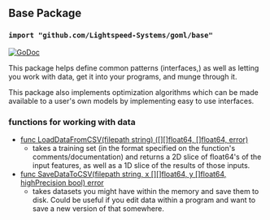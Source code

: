 ## Base Package
### `import "github.com/Lightspeed-Systems/goml/base"`

[![GoDoc](https://godoc.org/github.com/Lightspeed-Systems/goml/base?status.svg)](https://godoc.org/github.com/Lightspeed-Systems/goml/base)

This package helps define common patterns (interfaces,) as well as letting you work with data, get it into your programs, and munge through it.

This package also implements optimization algorithms which can be made available to a user's own models by implementing easy to use interfaces.

### functions for working with data

- [func LoadDataFromCSV(filepath string) ([][]float64, []float64, error)](data.go)
  * takes a training set (in the format specified on the function's comments/documentation) and returns a 2D slice of float64's of the input features, as well as a 1D slice of the results of those inputs.
- [func SaveDataToCSV(filepath string, x [][]float64, y []float64, highPrecision bool) error](data.go)
  * takes datasets you might have within the memory and save them to disk. Could be useful if you edit data within a program and want to save a new version of that somewhere.